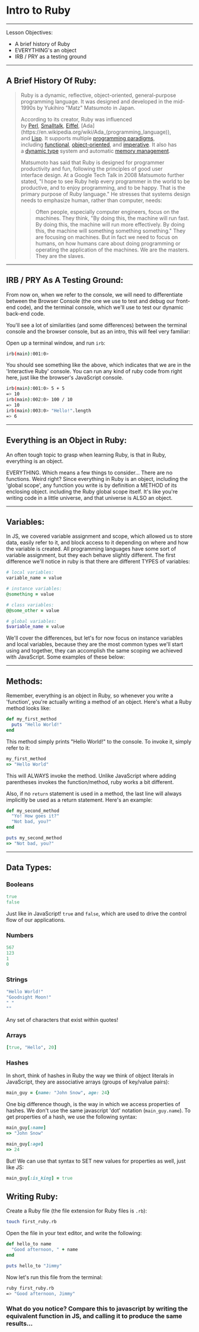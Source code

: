 # Intro to Ruby

------

Lesson Objectives:

- A brief history of Ruby
- EVERYTHING's an object
- IRB / PRY as a testing ground

------

## A Brief History Of Ruby:

> Ruby is a dynamic, reflective, object-oriented, general-purpose programming language. It was designed and developed in the mid-1990s by Yukihiro "Matz" Matsumoto in Japan.
>
> According to its creator, Ruby was influenced by [Perl](https://en.wikipedia.org/wiki/Perl), [Smalltalk](https://en.wikipedia.org/wiki/Smalltalk), [Eiffel](https://en.wikipedia.org/wiki/Eiffel_(programming_language)), [Ada](https://en.wikipedia.org/wiki/Ada_(programming_language)), and [Lisp](https://en.wikipedia.org/wiki/Lisp_(programming_language)). It supports multiple [programming paradigms](https://en.wikipedia.org/wiki/Programming_paradigm), including [functional](https://en.wikipedia.org/wiki/Functional_programming), [object-oriented](https://en.wikipedia.org/wiki/Object-oriented_programming), and [imperative](https://en.wikipedia.org/wiki/Imperative_programming). It also has a [dynamic type](https://en.wikipedia.org/wiki/Dynamic_type) system and automatic [memory management](https://en.wikipedia.org/wiki/Memory_management).
>
> Matsumoto has said that Ruby is designed for programmer productivity and fun, following the principles of good user interface design. At a Google Tech Talk in 2008 Matsumoto further stated, "I hope to see Ruby help every programmer in the world to be productive, and to enjoy programming, and to be happy. That is the primary purpose of Ruby language." He stresses that systems design needs to emphasize human, rather than computer, needs:
>
> > Often people, especially computer engineers, focus on the machines. They think, "By doing this, the machine will run fast. By doing this, the machine will run more effectively. By doing this, the machine will something something something." They are focusing on machines. But in fact we need to focus on humans, on how humans care about doing programming or operating the application of the machines. We are the masters. They are the slaves.

------

## IRB / PRY As A Testing Ground:

From now on, when we refer to the console, we will need to differentiate between the Browser Console (the one we use to test and debug our front-end code), and the terminal console, which we'll use to test our dynamic back-end code.

You'll see a lot of similarities (and some differences) between the terminal console and the browser console, but as an intro, this will feel very familiar:

Open up a terminal window, and run `irb`:

```bash
irb(main):001:0>
```

You should see something like the above, which indicates that we are in the 'Interactive Ruby' console. You can run any kind of ruby code from right here, just like the browser's JavaScript console.

```bash
irb(main):001:0> 5 + 5
=> 10
irb(main):002:0> 100 / 10
=> 10
irb(main):003:0> "Hello!".length
=> 6
```

------

## Everything is an Object in Ruby:

An often tough topic to grasp when learning Ruby, is that in Ruby, everything is an object.

EVERYTHING. Which means a few things to consider… There are no functions. Weird right? Since everything in Ruby is an object, including the 'global scope', any function you write is by definition a METHOD of its enclosing object. including the Ruby global scope itself. It's like you're writing code in a little universe, and that universe is ALSO an object.

------

## Variables:

In JS, we covered variable assignment and scope, which allowed us to store data, easily refer to it, and block access to it depending on where and how the variable is created. All programming languages have some sort of variable assignment, but they each behave slightly different. The first difference we'll notice in ruby is that there are different TYPES of variables:

```ruby
# local variables:
variable_name = value

# instance variables:
@something = value

# class variables:
@@some_other = value

# global variables:
$variable_name = value
```

We'll cover the differences, but let's for now focus on instance variables and local variables, because they are the most common types we'll start using and together, they can accomplish the same scoping we achieved with JavaScript. Some examples of these below:

------

## Methods:

Remember, everything is an object in Ruby, so whenever you write a 'function', you're actually writing a method of an object. Here's what a Ruby method looks like:

```ruby
def my_first_method
  puts "Hello World!"
end
```

This method simply prints "Hello World!" to the console. To invoke it, simply refer to it:

```ruby
my_first_method
=> "Hello World"
```

This will ALWAYS invoke the method. Unlike JavaScript where adding parentheses invokes the function/method, ruby works a bit different. 

Also, if no `return` statement is used in a method, the last line will always implicitly be used as a return statement. Here's an example:

```ruby
def my_second_method
  "Yo! How goes it?"
  "Not bad, you?"
end

puts my_second_method
=> "Not bad, you?"
```

------

## Data Types:

### Booleans

```ruby
true
false
```

Just like in JavaScript! `true` and `false`, which are used to drive the control flow of our applications.

### Numbers

```ruby
567
123
1
0
```

### Strings

```ruby
"Hello World!"
"Goodnight Moon!"
" "
""
```

Any set of characters that exist within quotes!

### Arrays

```ruby
[true, "Hello", 20]
```

### Hashes

In short, think of hashes in Ruby the way we think of object literals in JavaScript, they are associative arrays (groups of key/value pairs):

```ruby
main_guy = {name: "John Snow", age: 24}
```

One big difference though, is the way in which we access properties of hashes. We don't use the same javascript 'dot' notation (`main_guy.name`). To get properties of a hash, we use the following syntax:

```ruby
main_guy[:name]
=> "John Snow"

main_guy[:age]
=> 24
```

But! We can use that syntax to SET new values for properties as well, just like JS:

```ruby
main_guy[:is_king] = true
```



## Writing Ruby:

Create a Ruby file (the file extension for Ruby files is `.rb`):

```bash
touch first_ruby.rb
```

Open the file in your text editor, and write the following:

```ruby
def hello_to name
  "Good afternoon, " + name
end

puts hello_to "Jimmy"
```

Now let's run this file from the terminal:

```bash
ruby first_ruby.rb
=> "Good afternoon, Jimmy"
```

### What do you notice? Compare this to javascript by writing the equivalent function in JS, and calling it to produce the same results...
